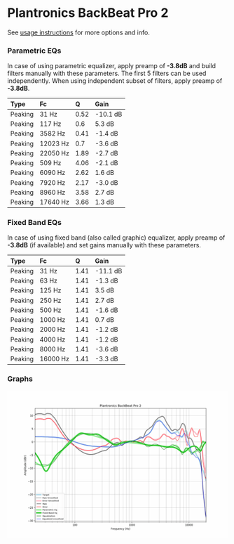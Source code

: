 # Plantronics BackBeat Pro 2
See [usage instructions](https://github.com/jaakkopasanen/AutoEq#usage) for more options and info.

### Parametric EQs
In case of using parametric equalizer, apply preamp of **-3.8dB** and build filters manually
with these parameters. The first 5 filters can be used independently.
When using independent subset of filters, apply preamp of **-3.8dB**.

| Type    | Fc       |    Q | Gain     |
|:--------|:---------|:-----|:---------|
| Peaking | 31 Hz    | 0.52 | -10.1 dB |
| Peaking | 117 Hz   | 0.6  | 5.3 dB   |
| Peaking | 3582 Hz  | 0.41 | -1.4 dB  |
| Peaking | 12023 Hz | 0.7  | -3.6 dB  |
| Peaking | 22050 Hz | 1.89 | -2.7 dB  |
| Peaking | 509 Hz   | 4.06 | -2.1 dB  |
| Peaking | 6090 Hz  | 2.62 | 1.6 dB   |
| Peaking | 7920 Hz  | 2.17 | -3.0 dB  |
| Peaking | 8960 Hz  | 3.58 | 2.7 dB   |
| Peaking | 17640 Hz | 3.66 | 1.3 dB   |

### Fixed Band EQs
In case of using fixed band (also called graphic) equalizer, apply preamp of **-3.8dB**
(if available) and set gains manually with these parameters.

| Type    | Fc       |    Q | Gain     |
|:--------|:---------|:-----|:---------|
| Peaking | 31 Hz    | 1.41 | -11.1 dB |
| Peaking | 63 Hz    | 1.41 | -1.3 dB  |
| Peaking | 125 Hz   | 1.41 | 3.5 dB   |
| Peaking | 250 Hz   | 1.41 | 2.7 dB   |
| Peaking | 500 Hz   | 1.41 | -1.6 dB  |
| Peaking | 1000 Hz  | 1.41 | 0.7 dB   |
| Peaking | 2000 Hz  | 1.41 | -1.2 dB  |
| Peaking | 4000 Hz  | 1.41 | -1.2 dB  |
| Peaking | 8000 Hz  | 1.41 | -3.6 dB  |
| Peaking | 16000 Hz | 1.41 | -3.3 dB  |

### Graphs
![](./Plantronics%20BackBeat%20Pro%202.png)